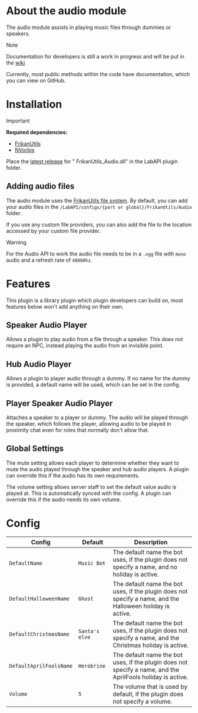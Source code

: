 # About the audio module

The audio module assists in playing music files through dummies or speakers.

> [!NOTE]
> Documentation for developers is still a work in progress and will be put in
> the [wiki](https://github.com/FrikandelbroodjeCommunity/FrikanUtils/wiki)
>
> Currently, most public methods within the code have documentation, which you can view on GitHub.

# Installation

> [!IMPORTANT]
> **Required dependencies:**
>  - [FrikanUtils](../FrikanUtils/README.md)
>  - [NVorbis](https://github.com/NVorbis/NVorbis/releases/tag/v0.10.5)

Place the [latest release](https://github.com/FrikandelbroodjeCommunity/FrikanUtils/releases/latest) for "
FrikanUtils_Audio.dll" in the LabAPI plugin folder.

## Adding audio files

The audio module uses the [FrikanUtils file system](../FrikanUtils/README.md). By default, you can add your audio files
in the `/LabAPI/configs/{port or global}/FrikanUtils/Audio` folder.

If you use any custom file providers, you can also add the file to the location accessed by your custom file provider.

> [!WARNING]
> For the Audio API to work the audio file needs to be in a <code>.ogg</code> file with <code>mono</code> audio and
> a refresh rate of <code>48000hz</code>.

# Features

This plugin is a library plugin which plugin developers can build on, most features below won't add anything on their
own.

## Speaker Audio Player

Allows a plugin to play audio from a file through a speaker. This does not require an NPC, instead playing the audio
from an invisible point.

## Hub Audio Player

Allows a plugin to player audio through a dummy. If no name for the dummy is provided, a default name will be used,
which can be set in the config.

## Player Speaker Audio Player

Attaches a speaker to a player or dummy. The audio will be played through the speaker, which follows the player,
allowing audio to be played in proximity chat even for roles that normally don't allow that.

## Global Settings

The mute setting allows each player to determine whether they want to mute the audio played through the speaker and hub
audio players. A plugin can override this if the audio has its own requirements.

The volume setting allows server staff to set the default value audio is played at. This is automatically synced with
the config. A plugin can override this if the audio needs its own volume.

# Config

| Config                  | Default        | Description                                                                                                 |
|-------------------------|----------------|-------------------------------------------------------------------------------------------------------------|
| `DefaultName`           | `Music Bot`    | The default name the bot uses, if the plugin does not specify a name, and no holiday is active.             |
| `DefaultHalloweenName`  | `Ghost`        | The default name the bot uses, if the plugin does not specify a name, and the Halloween holiday is active.  |
| `DefaultChristmasName`  | `Santa's elve` | The default name the bot uses, if the plugin does not specify a name, and the Christmas holiday is active.  |
| `DefaultAprilFoolsName` | `Herobrine`    | The default name the bot uses, if the plugin does not specify a name, and the AprilFools holiday is active. |
| `Volume`                | `5`            | The volume that is used by default, if the plugin does not specify a volume.                                |